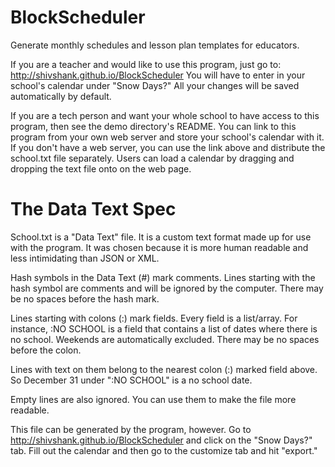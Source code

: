# BlockScheduler
Generate monthly schedules and lesson plan templates for educators.

If you are a teacher and would like to use this program, just go to:
http://shivshank.github.io/BlockScheduler
You will have to enter in your school's calendar under "Snow Days?" All your changes will be saved automatically by default.

If you are a tech person and want your whole school to have access to this program, then see the demo directory's README. You can link to this program from your own web server and store your school's calendar with it. If you don't have a web server, you can use the link above and distribute the school.txt file separately. Users can load a calendar by dragging and dropping the text file onto on the web page.

# The Data Text Spec
School.txt is a "Data Text" file. It is a custom text format made up for use with the program. It was chosen because it is more human readable and less intimidating than JSON or XML.

Hash symbols in the Data Text (\#) mark comments. Lines starting with the hash symbol are comments and will be ignored by the computer. There may be no spaces before the hash mark.

Lines starting with colons (:) mark fields. Every field is a list/array. For instance, :NO SCHOOL is a field that contains a list of dates where there is no school. Weekends are automatically excluded. There may be no spaces before the colon.

Lines with text on them belong to the nearest colon (:) marked field above. So December 31 under ":NO SCHOOL" is a no school date.

Empty lines are also ignored. You can use them to make the file more readable.

This file can be generated by the program, however. Go to http://shivshank.github.io/BlockScheduler and click on the "Snow Days?" tab. Fill out the calendar and then go to the customize tab and hit "export."